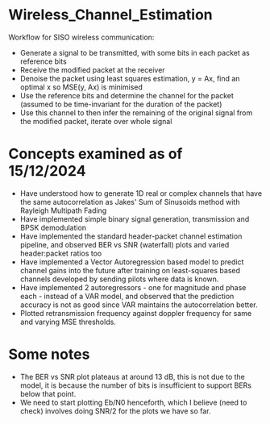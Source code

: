 # Wireless_Channel_Estimation

Workflow for SISO wireless communication:
- Generate a signal to be transmitted, with some bits in each packet as reference bits
- Receive the modified packet at the receiver
- Denoise the packet using least squares estimation, y = Ax, find an optimal x so MSE(y, Ax) is minimised
- Use the reference bits and determine the channel for the packet (assumed to be time-invariant for the duration of the packet)
- Use this channel to then infer the remaining of the original signal from the modified packet, iterate over whole signal

# Concepts examined as of 15/12/2024

- Have understood how to generate 1D real or complex channels that have the same autocorrelation as Jakes' Sum of Sinusoids method with Rayleigh Multipath Fading
- Have implemented simple binary signal generation, transmission and BPSK demodulation
- Have implemented the standard header-packet channel estimation pipeline, and observed BER vs SNR (waterfall) plots and varied header:packet ratios too
- Have implemented a Vector Autoregression based model to predict channel gains into the future after training on least-squares based channels developed by sending pilots where data is known.
- Have implemented 2 autoregressors - one for magnitude and phase each - instead of a VAR model, and observed that the prediction accuracy is not as good since VAR maintains the autocorrelation better.
- Plotted retransmission frequency against doppler frequency for same and varying MSE thresholds.

# Some notes
- The BER vs SNR plot plateaus at around 13 dB, this is not due to the model, it is because the number of bits is insufficient to support BERs below that point.
- We need to start plotting Eb/N0 henceforth, which I believe (need to check) involves doing SNR/2 for the plots we have so far. 
